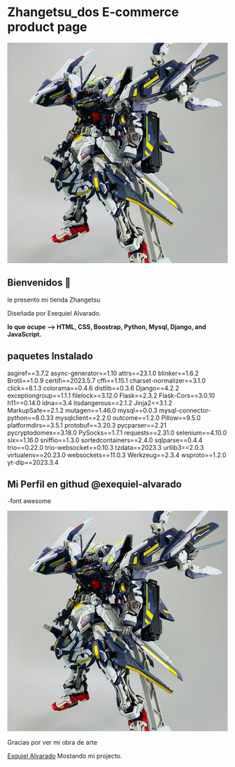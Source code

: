 # Zhangetsu_dos E-commerce product page
![diseño previo de E-commerce ](./media/products/MG_Lightning_Astray_Gundam_x1000_3.jpg)

## Bienvenidos 👋

le presento mi tienda Zhangetsu

Diseñada por Exequiel Alvarado.

**lo que ocupe --> HTML, CSS, Boostrap, Python, Mysql, Django, and JavaScript.**

## paquetes Instalado
asgiref==3.7.2
async-generator==1.10
attrs==23.1.0
blinker==1.6.2
Brotli==1.0.9
certifi==2023.5.7
cffi==1.15.1
charset-normalizer==3.1.0
click==8.1.3
colorama==0.4.6
distlib==0.3.6
Django==4.2.2
exceptiongroup==1.1.1
filelock==3.12.0
Flask==2.3.2
Flask-Cors==3.0.10
h11==0.14.0
idna==3.4
itsdangerous==2.1.2
Jinja2==3.1.2
MarkupSafe==2.1.2
mutagen==1.46.0
mysql==0.0.3
mysql-connector-python==8.0.33
mysqlclient==2.2.0
outcome==1.2.0
Pillow==9.5.0
platformdirs==3.5.1
protobuf==3.20.3
pycparser==2.21
pycryptodomex==3.18.0
PySocks==1.7.1
requests==2.31.0
selenium==4.10.0
six==1.16.0
sniffio==1.3.0
sortedcontainers==2.4.0
sqlparse==0.4.4
trio==0.22.0
trio-websocket==0.10.3
tzdata==2023.3
urllib3==2.0.3
virtualenv==20.23.0
websockets==11.0.3
Werkzeug==2.3.4
wsproto==1.2.0
yt-dlp==2023.3.4


##  Mi Perfil en githud @exequiel-alvarado  


-font awesome


![diseño de mapa de Entidades ](./media/products/MG_Lightning_Astray_Gundam_x1000_3.jpg)





Gracias por ver mi obra de arte

[Exquiel Alvarado](https://www.exequiels.com) Mostando mi projecto.




